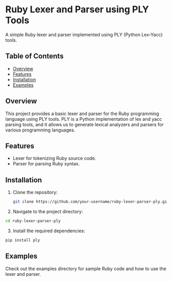# Ruby Lexer and Parser using PLY Tools
A simple Ruby lexer and parser implemented using PLY (Python Lex-Yacc) tools.

## Table of Contents

- [Overview](#overview)
- [Features](#features)
- [Installation](#installation)
- [Examples](#examples)

## Overview

This project provides a basic lexer and parser for the Ruby programming language using PLY tools. PLY is a Python implementation of lex and yacc parsing tools, and it allows us to generate lexical analyzers and parsers for various programming languages.

## Features

- Lexer for tokenizing Ruby source code.
- Parser for parsing Ruby syntax.

## Installation

1. Clone the repository:

   ```bash
   git clone https://github.com/your-username/ruby-lexer-parser-ply.git
   ```
   
2. Navigate to the project directory:

```bash
cd ruby-lexer-parser-ply
```
3. Install the required dependencies:
```bash
pip install ply
```
## Examples
Check out the examples directory for sample Ruby code and how to use the lexer and parser.
